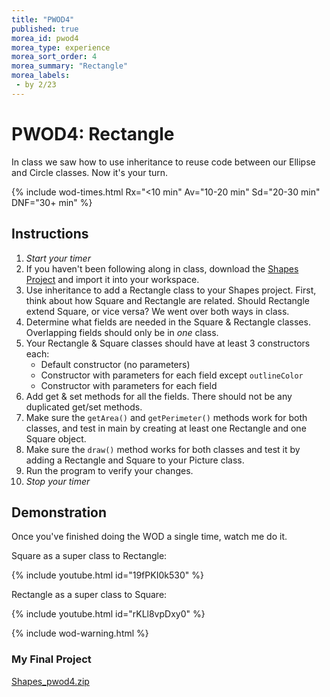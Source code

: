 ```yaml
---
title: "PWOD4"
published: true
morea_id: pwod4
morea_type: experience
morea_sort_order: 4
morea_summary: "Rectangle"
morea_labels:
 - by 2/23
---
```


# PWOD4: Rectangle

In class we saw how to use inheritance to reuse code between our Ellipse and Circle classes. Now it's your turn.

{% include wod-times.html Rx="<10 min" Av="10-20 min" Sd="20-30 min" DNF="30+ min" %}

## Instructions

1. *Start your timer* 
1. If you haven't been following along in class, download the [Shapes Project](Shapes_2_20.zip) and import it into your workspace.
2. Use inheritance to add a Rectangle class to your Shapes project. First, think about how Square and Rectangle are related. Should Rectangle extend Square, or vice versa? We went over both ways in class.
3. Determine what fields are needed in the Square & Rectangle classes. Overlapping fields should only be in *one* class.
3. Your Rectangle & Square classes should have at least 3 constructors each:
    * Default constructor (no parameters)
    * Constructor with parameters for each field except `outlineColor`
    * Constructor with parameters for each field
3. Add get & set methods for all the fields. There should not be any duplicated get/set methods.
4. Make sure the `getArea()` and `getPerimeter()` methods work for both classes, and test in main by creating at least one Rectangle and one Square object.
4. Make sure the `draw()` method works for both classes and test it by adding a Rectangle and Square to your Picture class.
2. Run the program to verify your changes.
1. *Stop your timer*

## Demonstration

<!--*Coming soon...*-->

Once you've finished doing the WOD a single time, watch me do it.

Square as a super class to Rectangle:

{% include youtube.html id="19fPKI0k530" %}

Rectangle as a super class to Square:

{% include youtube.html id="rKLl8vpDxy0" %}

{% include wod-warning.html %}

### My Final Project

[Shapes_pwod4.zip](Shapes_pwod4.zip)